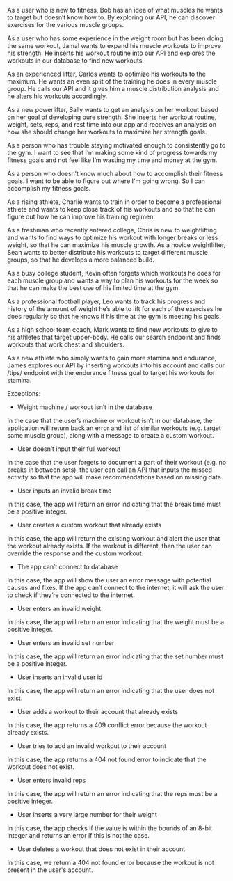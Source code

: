 As a user who is new to fitness, Bob has an idea of what muscles he wants to target but doesn’t know how to. By exploring our API, he can discover exercises for the various muscle groups.

As a user who has some experience in the weight room but has been doing the same workout, Jamal wants to expand his muscle workouts to improve his strength. He inserts his workout routine into our API and explores the workouts in our database to find new workouts. 

As an experienced lifter, Carlos wants to optimize his workouts to the maximum. He wants an even split of the training he does in every muscle group. He calls our API and it gives him a muscle distribution analysis and he alters his workouts accordingly. 

As a new powerlifter, Sally wants to get an analysis on her workout based on her goal of developing pure strength. She inserts her workout routine, weight, sets, reps, and rest time into our app and receives an analysis on how she should change her workouts to maximize her strength goals.

As a person who has trouble staying motivated enough to consistently go to the gym. I want to see that I’m making some kind of progress towards my fitness goals and not feel like I’m wasting my time and money at the gym. 

As a person who doesn’t know much about how to accomplish their fitness goals. I want to be able to figure out where I'm going wrong. So I can accomplish my fitness goals.

As a rising athlete, Charlie wants to train in order to become a professional athlete and wants to keep close track of his workouts and so that he can figure out how he can improve his training regimen.

As a freshman who recently entered college, Chris is new to weightlifting and wants to find ways to optimize his workout with longer breaks or less weight, so that he can maximize his muscle growth. 
As a novice weightlifter, Sean wants to better distribute his workouts to target different muscle groups, so that he develops a more balanced build. 

As a busy college student, Kevin often forgets which workouts he does for each muscle group and wants a way to plan his workouts for the week so that he can make the best use of his limited time at the gym. 

As a professional football player, Leo wants to track his progress and history of the amount of weight he’s able to lift for each of the exercises he does regularly so that he knows if his time at the gym is meeting his goals.

As a high school team coach, Mark wants to find new workouts to give to his athletes that target upper-body. He calls our search endpoint and finds workouts that work chest and shoulders.

As a new athlete who simply wants to gain more stamina and endurance, James explores our API by inserting workouts into his account and calls our /tips/ endpoint with the endurance fitness goal to target his workouts for stamina. 


Exceptions:

- Weight machine / workout isn’t in the database

In the case that the user’s machine or workout isn’t in our database, the application will return back an error and list of similar workouts (e.g. target same muscle group), along with a message to create a custom workout.

- User doesn’t input their full workout

In the case that the user forgets to document a part of their workout (e.g. no breaks in between sets), the user can call an API that inputs the missed activity so that the app will make recommendations based on missing data. 

- User inputs an invalid break time

In this case, the app will return an error indicating that the break time must be a positive integer. 

- User creates a custom workout that already exists

In this case, the app will return the existing workout and alert the user that the workout already exists. If the workout is different, then the user can override the response and the custom workout.

- The app can’t connect to database

In this case, the app will show the user an error message with potential causes and fixes. If the app can’t connect to the internet, it will ask the user to check if they’re connected to the internet.

- User enters an invalid weight

In this case, the app will return an error indicating that the weight must be a positive integer. 

- User enters an invalid set number

In this case, the app will return an error indicating that the set number must be a positive integer. 

- User inserts an invalid user id

In this case, the app will return an error indicating that the user does not exist.

- User adds a workout to their account that already exists

In this case, the app returns a 409 conflict error because the workout already exists.

- User tries to add an invalid workout to their account

In this case, the app returns a 404 not found error to indicate that the workout does not exist.

- User enters invalid reps

In this case, the app will return an error indicating that the reps must be a positive integer. 

- User inserts a very large number for their weight

In this case, the app checks if the value is within the bounds of an 8-bit integer and returns an error if this is not the case.

- User deletes a workout that does not exist in their account

In this case, we return a 404 not found error because the workout is not present in the user's account.
